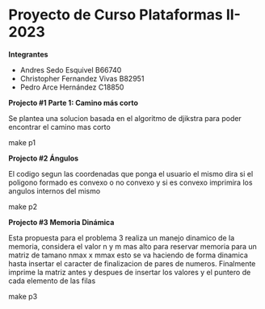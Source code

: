 # Proyecto de Curso Plataformas II-2023


**Integrantes**
- Andres Sedo Esquivel B66740
- Christopher Fernandez Vivas B82951
- Pedro Arce Hernández C18850



**Projecto #1
Parte 1: Camino más corto**

Se plantea una solucion basada en el algoritmo de djikstra para poder encontrar el camino mas corto

make p1

**Projecto #2
Ángulos** 

El codigo segun las coordenadas que ponga el usuario el mismo dira si el poligono formado
es convexo o no convexo y si es convexo imprimira los angulos internos del mismo


make p2



**Projecto #3
Memoria Dinámica** 

Esta propuesta para el problema 3 realiza un manejo dinamico de la memoria, considera
el valor n y m mas alto para reservar memoria para un matriz de tamano nmax x mmax
esto se va haciendo de forma dinamica hasta insertar el caracter de finalizacion de 
pares de numeros. 
Finalmente imprime la matriz antes y despues de insertar los valores y el puntero de
cada elemento de las filas 

make p3
